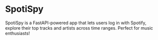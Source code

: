 # SpotiSpy
SpotiSpy is a FastAPI-powered app that lets users log in with Spotify, explore their top tracks and artists across time ranges. Perfect for music enthusiasts!
